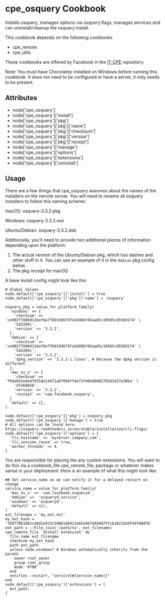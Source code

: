 cpe_osquery Cookbook
========================
Installs osquery, manages options via osquery.flags, manages services and can uninstall/cleanup the osquery install.

This cookbook depends on the following cookbooks

* cpe_remote
* cpe_utils

These cookbooks are offered by Facebook in the [IT-CPE](https://github.com/facebook/IT-CPE) repository.

Note: You *must* have Chocolatey installed on Windows before running this cookbook. It does not need to be configured or have a server, it only needs to be present.

Attributes
----------
* node['cpe_osquery']
* node['cpe_osquery']['install']
* node['cpe_osquery']['pkg']
* node['cpe_osquery']['pkg']['name']
* node['cpe_osquery']['pkg']['checksum']
* node['cpe_osquery']['pkg']['version']
* node['cpe_osquery']['pkg']['receipt']
* node['cpe_osquery']['manage']
* node['cpe_osquery']['options']
* node['cpe_osquery']['extensions']
* node['cpe_osquery']['uninstall']

Usage
-----
There are a few things that cpe_osquery assumes about the names of the installers on the remote server. You will need to rename all osquery installers to follow this naming scheme:

macOS:
osquery-3.3.2.pkg

Windows:
osquery-3.3.2.msi

Ubuntu/Debian:
osquery-3.3.2.deb

Additionally, you'll need to provide two additional pieces of information depending upon the platform:

1. The actual version of the Ubuntu/Debian pkg, which has dashes and other stuff in it. You can see an example of it in the `debian` pkg config below.
2. The pkg receipt for macOS

A base install config might look like this
```
# Global Values
node.default['cpe_osquery']['install'] = true
node.default['cpe_osquery']['pkg']['name'] = 'osquery'

osquery_pkg = value_for_platform_family(
  'windows' => {
    'checksum' => 'ce902f7880d116ef6e7f6919d679fa5d40bf45aa85c10505c8558d174' \
    '5d3204c',
    'version' => '3.3.2',
  },
  'debian' => {
    'checksum' => 'ce902f7880d116ef6e7f6919d679fa5d40bf45aa85c10505c8558d174' \
    '5d3204c',
    'version' => '3.3.2',
    'dpkg_version' => '3.3.2-1.linux', # Because the dpkg version is different
  },
  'mac_os_x' => {
    'checksum' => 'f9da953ede4f035de14471abf094ff4e71f404d6002765d3d27e38ba' \
    'dfeb0826',
    'version' => '3.3.2',
    'receipt' => 'com.facebook.osquery',
  }
  'default' => {},
)

node.default['cpe_osquery']['pkg'] = osquery_pkg
node.default['cpe_osquery']['manage'] = true
# All options can be found here: https://osquery.readthedocs.io/en/stable/installation/cli-flags/
node.default['cpe_osquery']['options'] = {
  'tls_hostname' => 'myserver.company.com',
  'tls_session_reuse' => true,
  'worker_threads' => 4,
}
```
You are responsible for placing the any custom extensions. You will want to do this via a cookbook_file cpe_remote_file, package or whatever makes sense in your deployment. Here is an example of what this might look like:

```
## Set service_name so we can notify it for a delayed restart on change
service_name = value_for_platform_family(
  'mac_os_x' => 'com.facebook.osqueryd',
  'debian' =>  'osqueryd.service',
  'windows' => 'osqueryd',
  'default' => nil,
)
ext_filename = 'my_ext.ext'
my_ext_hash = '350ff0b1061ca0d1e933c59861d6421ebb2667d494875fcb1821d3df44f08476'
ext_path = ::File.join('/path/to', ext_filename)
cpe_remote_file 'Install extension' do
  file_name ext_filename
  checksum my_ext_hash
  path ext_path
  unless node.windows? # Windows automatically inherits from the parent
    owner root_owner
    group root_group
    mode '0700'
  end
  notifies :restart, "service[#{service_name}]"
end
node.default['cpe_osquery']['extensions'] = [
  ext_path,
]
```
